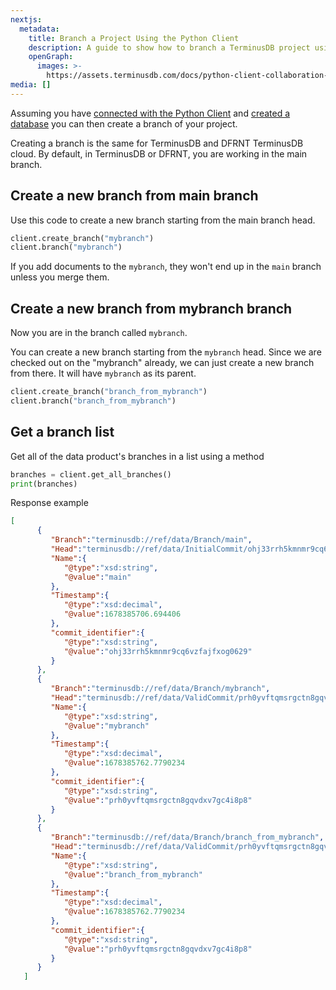 ```yaml
---
nextjs:
  metadata:
    title: Branch a Project Using the Python Client
    description: A guide to show how to branch a TerminusDB project using the Python Client.
    openGraph:
      images: >-
        https://assets.terminusdb.com/docs/python-client-collaboration-branch.png
media: []
---
```


Assuming you have [connected with the Python Client](/docs/connect-with-python-client/) and [created a database](/docs/create-database-with-python-client/) you can then create a branch of your project.

Creating a branch is the same for TerminusDB and DFRNT TerminusDB cloud. By default, in TerminusDB or DFRNT, you are working in the main branch.

## Create a new branch from main branch

Use this code to create a new branch starting from the main branch head.

```python
client.create_branch("mybranch")
client.branch("mybranch")
```

If you add documents to the `mybranch`, they won't end up in the `main` branch unless you merge them.

## Create a new branch from mybranch branch

Now you are in the branch called `mybranch`.

You can create a new branch starting from the `mybranch` head. Since we are checked out on the "mybranch" already, we can just create a new branch from there. It will have `mybranch` as its parent.

```python
client.create_branch("branch_from_mybranch")
client.branch("branch_from_mybranch")
```

## Get a branch list

Get all of the data product's branches in a list using a method

```python
branches = client.get_all_branches()
print(branches)
```

Response example

```json
[
      {
         "Branch":"terminusdb://ref/data/Branch/main",
         "Head":"terminusdb://ref/data/InitialCommit/ohj33rrh5kmnmr9cq6vzfajfxog0629",
         "Name":{
            "@type":"xsd:string",
            "@value":"main"
         },
         "Timestamp":{
            "@type":"xsd:decimal",
            "@value":1678385706.694406
         },
         "commit_identifier":{
            "@type":"xsd:string",
            "@value":"ohj33rrh5kmnmr9cq6vzfajfxog0629"
         }
      },
      {
         "Branch":"terminusdb://ref/data/Branch/mybranch",
         "Head":"terminusdb://ref/data/ValidCommit/prh0yvftqmsrgctn8gqvdxv7gc4i8p8",
         "Name":{
            "@type":"xsd:string",
            "@value":"mybranch"
         },
         "Timestamp":{
            "@type":"xsd:decimal",
            "@value":1678385762.7790234
         },
         "commit_identifier":{
            "@type":"xsd:string",
            "@value":"prh0yvftqmsrgctn8gqvdxv7gc4i8p8"
         }
      },
      {
         "Branch":"terminusdb://ref/data/Branch/branch_from_mybranch",
         "Head":"terminusdb://ref/data/ValidCommit/prh0yvftqmsrgctn8gqvdxv7gc4i8p8",
         "Name":{
            "@type":"xsd:string",
            "@value":"branch_from_mybranch"
         },
         "Timestamp":{
            "@type":"xsd:decimal",
            "@value":1678385762.7790234
         },
         "commit_identifier":{
            "@type":"xsd:string",
            "@value":"prh0yvftqmsrgctn8gqvdxv7gc4i8p8"
         }
      }
   ]
```